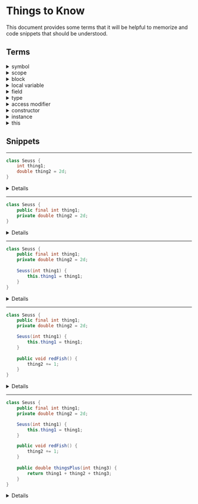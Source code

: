 # Things to Know
This document provides some terms that it will be helpful to memorize and code snippets that should be understood.

## Terms

<details>
<summary>symbol</summary>

An extremely generic term for a word in your code. Will most commonly be encountered in errors resembling "Cannot resolve symbol 'somethingInMyCode'".
</details>

<details>
<summary>scope</summary>

Generally refers to a section of code. The "scope" in which a piece of code is written determines which symbols can be resolved in that code.
</details>

<details>
<summary>block</summary>

A section of code surrounded by `{}`. A block will affect scoping of local variables.
</details>

<details>
<summary>local variable</summary>

A variable that can only be used within the block in which it was created.
</details>

<details>
<summary>field</summary>

A field is defined within a class body. Fields be resolved anywhere within the class.
</details>

<details>
<summary>type</summary>

Describes what can be stored in a variable or field.

A type might be a primitive such as `int`, `float`, or `boolean`. 

A type might also be a class that comes from the Java language itself, a class from a library you've imported, or a class you created yourself.
</details>

<details>
<summary>access modifier</summary>

An access modifier describes where a class, method, or field can be used by other code.
Most commonly, this will be `private` or `public`. A `private` method can only be called from within the class that defines the method. A `public` method can be called from outside the class.
</details>

<details>
<summary>constructor</summary>

A constructor is sort of like a special method that creates a new instance of a class. It uses the name of the class in its definition.
</details>

<details>
<summary>instance</summary>

Commonly created by the `new` keyword and a constructor. Each instance has its own fields that can change independently of each other.
</details>

<details>
<summary>this</summary>

A keyword that refers to the instance of the class where the keyword is located. In most cases, it is implied and not needed, but sometimes it is necessary to differentiate fields from local variables or arguments.
</details>

## Snippets

---
```java
class Seuss {
    int thing1;
    double thing2 = 2d;
}
```
<details>

This is a class definition for a class named `Seuss`. `Seuss` has 2 fields. The field `thing1` is of type integer and does not have a default value. The field `thing2` is of type double and has a default value of 2.
</details>

---
```java
class Seuss {
    public final int thing1;
    private double thing2 = 2d;
}
```
<details>

Here we add modifiers to our fields. `thing1` gets an access modifier `public` to allow it to be used by code outside this class. It also gets the modifier `final` that means it cannot be changed. `thing2` gets the access modifier `private` which means it can only be used by code inside this class.
</details>

---
```java
class Seuss {
    public final int thing1;
    private double thing2 = 2d;
    
    Seuss(int thing1) {
        this.thing1 = thing1;
    }
}
```
<details>

This block adds a constructor. The constructor allows setting `thing1`, but it won't be possible to change it later due to the `final` modifier.
</details>

---
```java
class Seuss {
    public final int thing1;
    private double thing2 = 2d;

    Seuss(int thing1) {
        this.thing1 = thing1;
    }
    
    public void redFish() {
        thing2 += 1;
    }
}
```
<details>

This block adds a `public` method which returns nothing, is named `redFish`, and takes no arguments. It does, however, increase the value of the private field `thing2` by 1. This is an example of how a `public` method can allow code outside the class to change a `private` field in limited ways.
</details>

---
```java
class Seuss {
    public final int thing1;
    private double thing2 = 2d;

    Seuss(int thing1) {
        this.thing1 = thing1;
    }

    public void redFish() {
        thing2 += 1;
    }
    
    public double thingsPlus(int thing3) {
        return thing1 + thing2 + thing3;
    }
}
```
<details>

Here we add a public method which returns a double named `thingsPlus` that takes an integer argument that it refers to as `thing3`. The method adds all the things together and returns them.
</details>